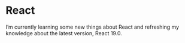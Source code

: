 # React
I’m currently learning some new things about React and refreshing my knowledge about the latest version, React 19.0.